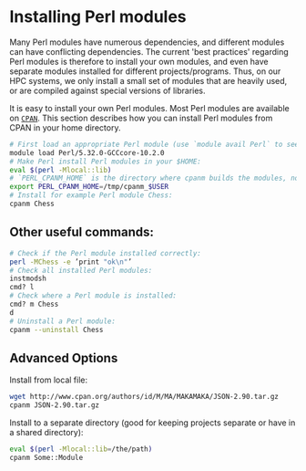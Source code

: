 # Installing Perl modules

Many Perl modules have numerous dependencies, and different modules can have conflicting
dependencies.  The current 'best practices' regarding Perl modules is therefore to install your own
modules, and even have separate modules installed for different projects/programs.  Thus, on our HPC
systems, we only install a small set of modules that are heavily used, or are compiled against
special versions of libraries.

It is easy to install your own Perl modules.  Most Perl modules are available on
[`CPAN`](https://metacpan.org/). This section describes how you can install Perl modules from CPAN
in your home directory.

```bash
# First load an appropriate Perl module (use `module avail Perl` to see all)
module load Perl/5.32.0-GCCcore-10.2.0
# Make Perl install Perl modules in your $HOME:
eval $(perl -Mlocal::lib)
# `PERL_CPANM_HOME` is the directory where cpanm builds the modules, not where they are installed
export PERL_CPANM_HOME=/tmp/cpanm_$USER
# Install for example Perl module Chess:
cpanm Chess
```

## Other useful commands:
```bash
# Check if the Perl module installed correctly:
perl -MChess -e ’print "ok\n"’
# Check all installed Perl modules:
instmodsh
cmd? l
# Check where a Perl module is installed:
cmd? m Chess
d
# Uninstall a Perl module:
cpanm --uninstall Chess
```

## Advanced Options

Install from local file:

```bash
wget http://www.cpan.org/authors/id/M/MA/MAKAMAKA/JSON-2.90.tar.gz
cpanm JSON-2.90.tar.gz
```

Install to a separate directory (good for keeping projects separate or have in a shared directory):

```bash
eval $(perl -Mlocal::lib=/the/path)
cpanm Some::Module
```

